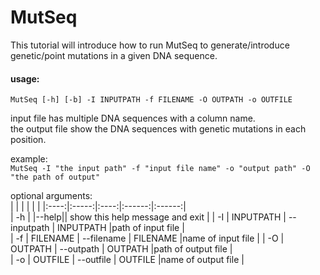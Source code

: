# MutSeq

This tutorial will introduce how to run MutSeq to generate/introduce genetic/point mutations in a given DNA sequence.

#### usage: 
```MutSeq [-h] [-b] -I INPUTPATH -f FILENAME -O OUTPATH -o OUTFILE``` 

input file has multiple DNA sequences with a column name.  
the output file show the DNA sequences with genetic mutations in each position. 

example:  
```MutSeq -I "the input path" -f "input file name" -o "output path" -O "the path of output"```


optional arguments:  
|  |   |    |   |   |
|:----:|:-----:|:----:|:------:|:------:|  
| -h |  |--help|| show this help message and exit |
| -I | INPUTPATH  | --inputpath | INPUTPATH |path of input file  |  
| -f | FILENAME   | --filename    | FILENAME |name of input file |
| -O | OUTPATH    | --outpath |  OUTPATH |path of output file  |  
| -o | OUTFILE    | --outfile |  OUTFILE |name of output file  |
